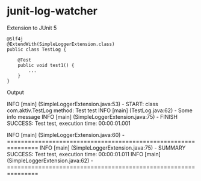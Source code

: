 # junit-log-watcher
Extension to JUnit 5



```
@Slf4j
@ExtendWith(SimpleLoggerExtension.class)
public class TestLog {
	
	@Test
	public void test1() {
		...
	}
}
```



Output

 INFO [main] (SimpleLoggerExtension.java:53) - START: class com.aktiv.TestLog method: Test test
 INFO [main] (TestLog.java:62) - Some info message
 INFO [main] (SimpleLoggerExtension.java:75) - FINISH SUCCESS: Test test, execution time: 00:00:01.001

 INFO [main] (SimpleLoggerExtension.java:60) - ===============================================================
 INFO [main] (SimpleLoggerExtension.java:75) - SUMMARY SUCCESS: Test test, execution time: 00:00:01.011
 INFO [main] (SimpleLoggerExtension.java:62) - ===============================================================